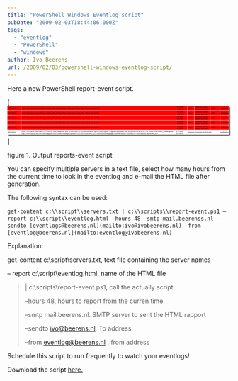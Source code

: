 ```yaml
---
title: "PowerShell Windows Eventlog script"
pubDate: "2009-02-03T18:44:06.000Z"
tags: 
  - "eventlog"
  - "PowerShell"
  - "windows"
author: Ivo Beerens
url: /2009/02/03/powershell-windows-eventlog-script/
---
```


Here a new PowerShell report-event script.

[![image](images/image-thumb.png)]

figure 1. Output reports-event script

You can specify multiple servers in a text file, select how many hours from the current time to look in the eventlog and e-mail the HTML file after generation. 

The following syntax can be used:
```
get-content c:\\script\\servers.txt | c:\\scripts\\report-event.ps1 – report c:\\script\\eventlog.html –hours 48 –smtp mail.beerenss.nl –sendto [eventlogs@beerens.nl](mailto:ivo@ivobeerens.nl) –from [eventlog@beerens.nl](mailto:eventlog@ivobeerens.nl)
```

Explanation:

get-content c:\\script\\servers.txt, text file containing the server names

– report c:\\script\\eventlog.html, name of the HTML file
> 
> | c:\\scripts\\report-event.ps1, call the actually script
> 
> –hours 48, hours to report from the curren time
> 
> –smtp mail.beerens.nl. SMTP server to sent the HTML rapport 
> 
> –sendto [ivo@beerens.nl](mailto:ivo@ivobeerens.nl), To address
> 
> –from [eventlog@beerens.nl](mailto:eventlog@ivobeerens.nl) . from address

Schedule this script to run frequently to watch your eventlogs!

Download the script [here.](http://jdhitsolutions.com/resources/scripts/Report-Events.txt)